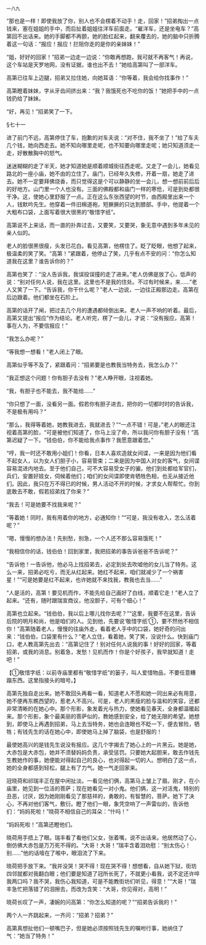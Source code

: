     一八九 

   “那也是一样！即使我放了你，别人也不会楞着不动手！走，回家！”招弟掏出一点钱来，塞在姐姐的手中，而后扯着姐姐往洋车前面走。“雇洋车，还是坐电车？”高第回不出话来。她的手脚都不再颤，她的脸红起来，翻来覆去的，她的脑中只折腾着这一句话：“报应！报应！拦阻你走的是你的亲妹妹！”

   “姐，好好的回家！”招弟一边走一边说：“你敢再想跑，我可就不再客气！再说，这个车站是天罗地网，没有证据，谁也出不去！”她给高第叫了一部洋车。

   高第已往车上迈腿，招弟又拉住她，向她耳语：“你等着，我会给你找事作！”

   高第瞪着妹妹，字从牙齿间挤出来：“我？我饿死也不吃你的饭！”她把手中的一点钱扔给了妹妹。

   “好，再见！”招弟笑了一下。

   §七十一

   进了前门不远，高第停住了车，抱歉的对车夫说：“对不住，我不坐了！”给了车夫几个钱，她向西走去。她不知向哪里走呢，也不知要向哪里走呢；她只知道须走一走，好散散胸中的怒气。

   迷迷糊糊的走了半天，她才知道她是顺着顺城街往西走呢。又走了一会儿，她看见路北的一座小庙，她不由的立住了。庙门，已经年久失修，开着一扇，她走了进去。她不一定要拜佛烧香，而只觉得这是个可以静静的坐一会儿，想一想前前后后的好地方。山门里一个人也没有。三面的佛殿都和庙门一样的寒伧，可是到处都很干净。这，使她心里舒服了一点。正在这么东张西望的时节，由西殿里出来一个人，钱默吟先生。他穿着一件旧棉道袍，短撅撅的只达到膝部。手中，他提着一个大粗布口袋，上面写着很大很黑的“敬惜字纸”。

   高第说不上来话，而一直的扑奔过去，又要笑，又要哭，象无意中遇到多年未见的亲人似的。

   老人的脸很黑很瘦，头发已花白。看见高第，他楞住了。眨了眨眼，他想了起来，极温柔的笑了笑。“高第！”紧跟着，他停止了笑，几乎有点不安的问：“你怎么知道我在这里？谁告诉你的？”

   高第也笑了：“没人告诉我，我误投误撞的走了进来。”老人仿佛是放了心，低声的说：“别对任何人说，我在这里。这里也不是我的住处。不过有时候来，来……”老人又笑了一下。“告诉我，你干什么呢？”老人一边说，一边往正殿那边走。高第在后边跟着。他们都坐在石阶上。

   高第的话开了闸，把过去几个月的遭遇都倾倒出来。老人一声不响的听着。最后，高第又提出“报应”作为结论。老人听完，楞了一会儿，才说：“没有报应，高第！事在人为，不要信报应！”

   “我怎么办呢？”

   “等我想一想看！”老人闭上了眼。

   高第似乎等不及了，紧跟着问：“招弟要是也教我当特务去，我怎么办？”

   “我正想这个问题！你有胆子去没有？”老人睁开眼，注视着她。

   “我，有胆子也不能去，我不能给……”

   “你只想了一面，没看另一面。假若你有胆子进去，把你的一切都时时的告诉我，不是极有用吗？”

   “那么，我得等着她，她教我进去，我就进去？”“一点不错！可是，”老人的眼还注视着高第的脸，“可是被他们知道了，你马上没了命，所以我问你有胆子没有！”高第迟疑了一下。“钱伯伯，你不能给我点事作？我愿意跟着您。”

   “哼，我一时还不敢用小姐们！你看，日本人喜欢造就女间谍，一来是因为他们看不起女人，以为女人们胆子小，容易管束；二来是因为中国人对女的客气，女间谍容易混进内地去。至于他们自己，可不大容易受女子的骗，他们到处都给军官们，兵们，安置好妓女，伺候着他们；咱们的女间谍即使肯牺牲色相，也无从接近他们。因此，我只在万不得已的时候，男人活动不开的时候，才求女人帮帮忙。你到底敢去不敢，假若招弟找了你来？”

   “我去！可是她要不找我来呢？”

   “等着她！同时，我有用着你的地方，必通知你！”“可是，我没有收入，怎么活着呢？”

   “嗯，慢慢的想办法！先别愁，别急，一个人还不那么容易饿死！”

   “我相信你的话，钱伯伯！回到家里，我把招弟的事告诉爸爸不告诉呢？”

   “告诉他！一告诉他，他必马上找招弟去，必定到处去吹嘘他的女儿当了特务。这么一来，招弟必吃亏，而无从红起来。她红不起来，咱们就减少了一个祸害星！”“可是她要是红不起来，也许她就不来找我，教我也去当……”

   “人是活的，高第！要见机而作，不能先给自己画好了白线，顺着它走！”老人立了起来。“还有，随时跟瑞宣商议，他没胆子，可有个细心！”

   高第也立起来。“钱伯伯，我以后上哪儿找你去呢？”“这里，我要不在这里，告诉后院的明月和尚，他是咱们的人。见到他，先要说‘敬惜字纸’①，要不然他不相信你！”高第随着老人，慢慢的往庙外走，看着老人手中的口袋，她好奇的问出来：“钱伯伯，口袋里有什么？”老人立住，看着她，笑了笑，没说什么。快到庙门口，老人教高第先出去：“高第记住了！别对任何人说我的事！好好的回家，等着招弟，或我的消息。别着急，发愁！见机而作！你是个好孩子，我早就知道！走吧！”

   【①敬惜字纸：以前寺庙里都有“敬惜字纸”的篓子，叫人爱惜物品，不要任意糟蹋东西。这里指接头的暗号。】

   高第先独自走出来。她不敢回头再看一看，知道老人不愿和她一同出来必有用意，她不便再东瞧西望的，惹老人不高兴。可是，老人的黑瘦的脸与温和的笑容，还都非常清晰的在她心中。那个形影，象发着光与热力，使她看见春天，全身都温暖起来。那个形影，象个最美丽的菩萨似的，教她感到安全，给了她无限的希望。她想到，即使马上再遇到招弟，马上去当特务，她也会连眼也不眨一下，便去冒险，牺牲；有钱先生的话在她心中，即使她马上掉了脑袋，也是舒服的！

   最使她高兴的是钱先生说没有报应。这几个字揭去了她心上的一片黑云。她是她，大赤包是大赤包，她并不须替妈妈负责，承受惩罚。只要她大起胆来，敢去作钱先生教她作的事，她便能对得起自己的良心，也对得起一切的人。想明白了这一点，她的全身都感到轻松，腿上有了力气。她一气走回家来。

   冠晓荷和祁瑞丰正在屋中闲扯淡。一看见他们俩，高第马上皱上了眉。刚才，在小庙里，她见到一位活的菩萨；现在她看见一对小鬼。他们俩，这一对活鬼，特别的丑恶，讨厌，因为她刚刚看见了那慈祥的，勇敢的，有智慧的，菩萨。她下了决心，不再对他们客气，敷衍。瞪了他们一眼，象凭空响了一声雷似的，告诉他们：“妈妈死啦！”晓荷不相信自己的耳朵：“什吗！”

   “妈妈死啦！”高第还瞪他们。

   晓荷用手捂上了眼。瑞丰看了看他们父女，张着嘴，说不出话来。他居然动了心，倒仿佛大赤包是万万死不得的。“大哥！大哥！”瑞丰含着泪劝慰：“别太伤心！别……”他的话噎在了喉中，眼泪流了下来。

   晓荷把手放下来。“我并没哭！哭不得！现在哭不得！想想看，自从她下狱，街坊四邻就都对我翻白眼；他们要是知道了冠所长死了，不就更小看我，说不定还许啐我两口吗？我不哭，我伤心我知道，可是不能教街坊们听见，得意！”“大哥！”瑞丰急忙把落错了的泪擦去，而改为含笑：“大哥，你见得对，高明！”

   晓荷长叹了一声，凄婉的问高第：“你怎么知道的呢？”“招弟告诉我的！”

   两个人一齐跳起来，一齐问：“招弟？招弟？”

   高第真想扯他们一顿嘴巴子，但是她必须按照钱先生的嘱咐行事，她纳住了气：“她当了特务！”

